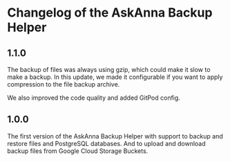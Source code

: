 # Changelog of the AskAnna Backup Helper

## 1.1.0

The backup of files was always using gzip, which could make it slow to make a backup. In this update, we made it
configurable if you want to apply compression to the file backup archive.

We also improved the code quality and added GitPod config.

## 1.0.0

The first version of the AskAnna Backup Helper with support to backup and restore files and PostgreSQL databases. And
to upload and download backup files from Google Cloud Storage Buckets.
